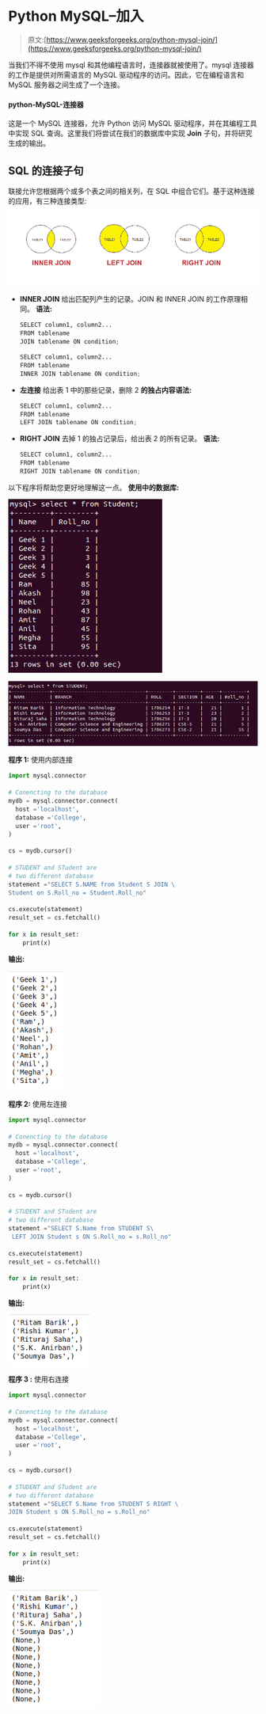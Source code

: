 # Python MySQL–加入

> 原文:[https://www.geeksforgeeks.org/python-mysql-join/](https://www.geeksforgeeks.org/python-mysql-join/)

当我们不得不使用 mysql 和其他编程语言时，连接器就被使用了。mysql 连接器的工作是提供对所需语言的 MySQL 驱动程序的访问。因此，它在编程语言和 MySQL 服务器之间生成了一个连接。

#### python-MySQL-连接器

这是一个 MySQL 连接器，允许 Python 访问 MySQL 驱动程序，并在其编程工具中实现 SQL 查询。这里我们将尝试在我们的数据库中实现 **Join** 子句，并将研究生成的输出。

## SQL 的连接子句

联接允许您根据两个或多个表之间的相关列，在 SQL 中组合它们。基于这种连接的应用，有三种连接类型:
![](img/9da44a601f1afd407de0e166ba88602c.png)

*   **INNER JOIN**
    给出匹配列产生的记录。JOIN 和 INNER JOIN 的工作原理相同。
    **语法:**

    ```py
    SELECT column1, column2...
    FROM tablename
    JOIN tablename ON condition;
    ```

    ```py
    SELECT column1, column2...
    FROM tablename
    INNER JOIN tablename ON condition;
    ```

*   **左连接**
    给出表 1 中的那些记录，删除 2
    **的独占内容语法:**

    ```py
    SELECT column1, column2...
    FROM tablename
    LEFT JOIN tablename ON condition;
    ```

*   **RIGHT JOIN**
    去掉 1 的独占记录后，给出表 2 的所有记录。
    **语法:**

    ```py
    SELECT column1, column2...
    FROM tablename
    RIGHT JOIN tablename ON condition;
    ```

以下程序将帮助您更好地理解这一点。
**使用中的数据库:**

![python-join-db1](img/4c823f2543170ee11a27987a17c9b7cc.png)

![python-join-db21](img/6ef34809aefdcf3386ef1420e8f8d3d7.png)

**程序 1:** 使用内部连接

```py
import mysql.connector

# Conencting to the database
mydb = mysql.connector.connect(
  host ='localhost',
  database ='College',
  user ='root',
)

cs = mydb.cursor()

# STUDENT and STudent are
# two different database
statement ="SELECT S.NAME from Student S JOIN \
Student on S.Roll_no = Student.Roll_no"

cs.execute(statement)
result_set = cs.fetchall()

for x in result_set:
    print(x)
```

**输出:**

![python-join-1](img/ea20e184883b2f1232c742b08ce334ff.png)

**程序 2:** 使用左连接

```py
import mysql.connector

# Conencting to the database
mydb = mysql.connector.connect(
  host ='localhost',
  database ='College',
  user ='root',
)

cs = mydb.cursor()

# STUDENT and STudent are
# two different database
statement ="SELECT S.Name from STUDENT S\
 LEFT JOIN Student s ON S.Roll_no = s.Roll_no"

cs.execute(statement)
result_set = cs.fetchall()

for x in result_set:
    print(x)
```

**输出:**

![python-join-2](img/1257d9e3caa7149ac526901cff1f8384.png)

**程序 3 :** 使用右连接

```py
import mysql.connector

# Conencting to the database
mydb = mysql.connector.connect(
  host ='localhost',
  database ='College',
  user ='root',
)

cs = mydb.cursor()

# STUDENT and STudent are
# two different database
statement ="SELECT S.Name from STUDENT S RIGHT \
JOIN Student s ON S.Roll_no = s.Roll_no"

cs.execute(statement)
result_set = cs.fetchall()

for x in result_set:
    print(x)
```

**输出:**

![python-join-3](img/c0ec771a83ff94ad5ac123dcde453ea6.png)